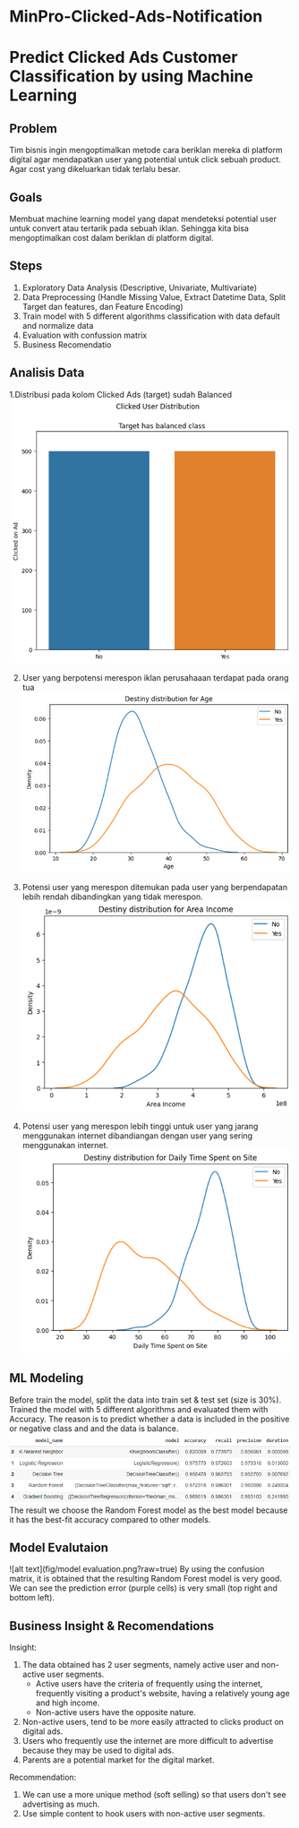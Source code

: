 # MinPro-Clicked-Ads-Notification
# Predict Clicked Ads Customer Classification by using Machine Learning

## Problem
Tim bisnis ingin mengoptimalkan metode cara beriklan mereka di platform digital agar mendapatkan user yang potential untuk click sebuah product. Agar cost yang dikeluarkan tidak terlalu besar.

## Goals
Membuat machine learning model yang dapat mendeteksi potential user untuk convert atau tertarik pada sebuah iklan. Sehingga kita bisa mengoptimalkan cost dalam beriklan di platform digital.

## Steps
1. Exploratory Data Analysis (Descriptive, Univariate, Multivariate)
2. Data Preprocessing (Handle Missing Value, Extract Datetime Data, Split Target dan features, dan Feature Encoding)
3. Train model with 5 different algorithms classification with data default and normalize data
4. Evaluation with confussion matrix
5. Business Recomendatio

## Analisis Data
1.Distribusi pada kolom Clicked Ads (target) sudah Balanced
![alt text](fig/insight1.png?raw=true)

2. User yang berpotensi merespon iklan perusahaaan terdapat pada orang tua
![alt text](fig/insight2.png?raw=true)

3. Potensi user yang merespon ditemukan pada user yang berpendapatan lebih rendah dibandingkan yang tidak merespon.
![alt text](fig/insight3.png?raw=true)

4. Potensi user yang merespon lebih tinggi untuk user yang jarang menggunakan internet dibandiangan dengan user yang sering menggunakan internet.
![alt text](fig/insight4.png?raw=true)

## ML Modeling
Before train the model, split the data into train set & test set (size is 30%). Trained the model with 5 different algorithms and evaluated them with Accuracy. The reason is to predict whether a data is included in the positive or negative class and and the data is balance.
![alt text](fig/modelling.png?raw=true)
The result we choose the Random Forest model as the best model because it has the best-fit accuracy compared to other models.

## Model Evalutaion
![alt text](fig/model evaluation.png?raw=true)
By using the confusion matrix, it is obtained that the resulting Random Forest model is very good. We can see the prediction error (purple cells) is very small (top right and bottom left).

## Business Insight & Recomendations
Insight:
1. The data obtained has 2 user segments, namely active user and non-active user segments.
    - Active users have the criteria of frequently using the internet, frequently visiting a product's website, having a relatively young age and high income.
    - Non-active users have the opposite nature.
2. Non-active users, tend to be more easily attracted to clicks product on digital ads.
3. Users who frequently use the internet are more difficult to advertise because they may be used to digital ads.
4. Parents are a potential market for the digital market.

Recommendation:
1. We can use a more unique method (soft selling) so that users don't see advertising as much.
2. Use simple content to hook users with non-active user segments.
